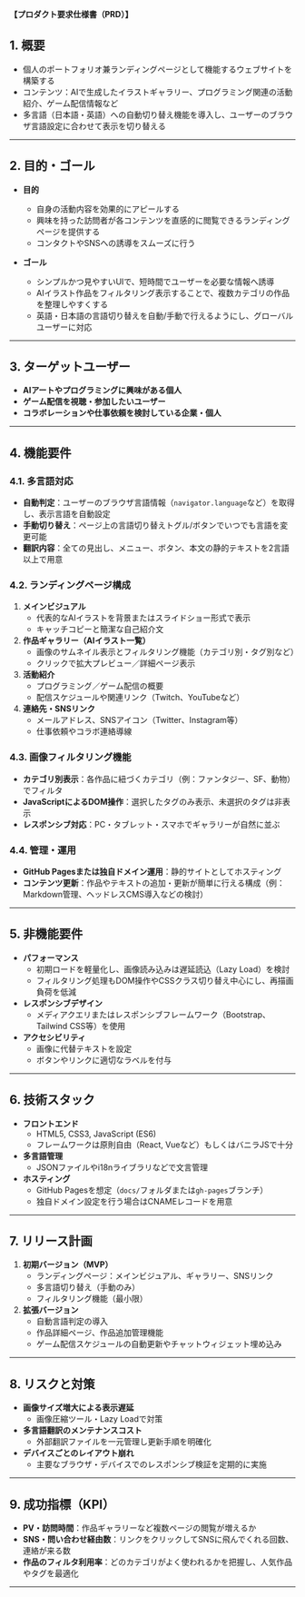 **【プロダクト要求仕様書（PRD）】**

## 1. 概要
- 個人のポートフォリオ兼ランディングページとして機能するウェブサイトを構築する  
- コンテンツ：AIで生成したイラストギャラリー、プログラミング関連の活動紹介、ゲーム配信情報など  
- 多言語（日本語・英語）への自動切り替え機能を導入し、ユーザーのブラウザ言語設定に合わせて表示を切り替える  

---

## 2. 目的・ゴール
- **目的**  
  - 自身の活動内容を効果的にアピールする  
  - 興味を持った訪問者が各コンテンツを直感的に閲覧できるランディングページを提供する  
  - コンタクトやSNSへの誘導をスムーズに行う  

- **ゴール**  
  - シンプルかつ見やすいUIで、短時間でユーザーを必要な情報へ誘導  
  - AIイラスト作品をフィルタリング表示することで、複数カテゴリの作品を整理しやすくする  
  - 英語・日本語の言語切り替えを自動/手動で行えるようにし、グローバルユーザーに対応  

---

## 3. ターゲットユーザー
- **AIアートやプログラミングに興味がある個人**  
- **ゲーム配信を視聴・参加したいユーザー**  
- **コラボレーションや仕事依頼を検討している企業・個人**  

---

## 4. 機能要件
### 4.1. 多言語対応
- **自動判定**：ユーザーのブラウザ言語情報（`navigator.language`など）を取得し、表示言語を自動設定  
- **手動切り替え**：ページ上の言語切り替えトグル/ボタンでいつでも言語を変更可能  
- **翻訳内容**：全ての見出し、メニュー、ボタン、本文の静的テキストを2言語以上で用意  

### 4.2. ランディングページ構成
1. **メインビジュアル**  
   - 代表的なAIイラストを背景またはスライドショー形式で表示  
   - キャッチコピーと簡潔な自己紹介文  
2. **作品ギャラリー（AIイラスト一覧）**  
   - 画像のサムネイル表示とフィルタリング機能（カテゴリ別・タグ別など）  
   - クリックで拡大プレビュー／詳細ページ表示  
3. **活動紹介**  
   - プログラミング／ゲーム配信の概要  
   - 配信スケジュールや関連リンク（Twitch、YouTubeなど）  
4. **連絡先・SNSリンク**  
   - メールアドレス、SNSアイコン（Twitter、Instagram等）  
   - 仕事依頼やコラボ連絡導線  

### 4.3. 画像フィルタリング機能
- **カテゴリ別表示**：各作品に紐づくカテゴリ（例：ファンタジー、SF、動物）でフィルタ  
- **JavaScriptによるDOM操作**：選択したタグのみ表示、未選択のタグは非表示  
- **レスポンシブ対応**：PC・タブレット・スマホでギャラリーが自然に並ぶ  

### 4.4. 管理・運用
- **GitHub Pagesまたは独自ドメイン運用**：静的サイトとしてホスティング  
- **コンテンツ更新**：作品やテキストの追加・更新が簡単に行える構成（例：Markdown管理、ヘッドレスCMS導入などの検討）  

---

## 5. 非機能要件
- **パフォーマンス**  
  - 初期ロードを軽量化し、画像読み込みは遅延読込（Lazy Load）を検討  
  - フィルタリング処理もDOM操作やCSSクラス切り替え中心にし、再描画負荷を低減  
- **レスポンシブデザイン**  
  - メディアクエリまたはレスポンシブフレームワーク（Bootstrap、Tailwind CSS等）を使用  
- **アクセシビリティ**  
  - 画像に代替テキストを設定  
  - ボタンやリンクに適切なラベルを付与  

---

## 6. 技術スタック
- **フロントエンド**  
  - HTML5, CSS3, JavaScript (ES6)  
  - フレームワークは原則自由（React, Vueなど）もしくはバニラJSで十分  
- **多言語管理**  
  - JSONファイルやi18nライブラリなどで文言管理  
- **ホスティング**  
  - GitHub Pagesを想定（`docs/`フォルダまたは`gh-pages`ブランチ）  
  - 独自ドメイン設定を行う場合はCNAMEレコードを用意  

---

## 7. リリース計画
1. **初期バージョン（MVP）**  
   - ランディングページ：メインビジュアル、ギャラリー、SNSリンク  
   - 多言語切り替え（手動のみ）  
   - フィルタリング機能（最小限）  
2. **拡張バージョン**  
   - 自動言語判定の導入  
   - 作品詳細ページ、作品追加管理機能  
   - ゲーム配信スケジュールの自動更新やチャットウィジェット埋め込み  

---

## 8. リスクと対策
- **画像サイズ増大による表示遅延**  
  - 画像圧縮ツール・Lazy Loadで対策  
- **多言語翻訳のメンテナンスコスト**  
  - 外部翻訳ファイルを一元管理し更新手順を明確化  
- **デバイスごとのレイアウト崩れ**  
  - 主要なブラウザ・デバイスでのレスポンシブ検証を定期的に実施  

---

## 9. 成功指標（KPI）
- **PV・訪問時間**：作品ギャラリーなど複数ページの閲覧が増えるか  
- **SNS・問い合わせ経由数**：リンクをクリックしてSNSに飛んでくれる回数、連絡が来る数  
- **作品のフィルタ利用率**：どのカテゴリがよく使われるかを把握し、人気作品やタグを最適化  

---

